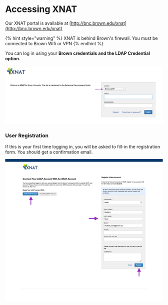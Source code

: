 # Accessing XNAT

Our XNAT portal is available at [http://bnc.brown.edu/xnat](http://bnc.brown.edu/xnat)

{% hint style="warning" %}
XNAT is behind Brown's firewall. You must be connected to Brown Wifi or VPN
{% endhint %}

You can log in using your **Brown credentials and the LDAP Credential option.** 

![](../.gitbook/assets/xnat-ldap-login.png)

### User Registration

If this is your first time logging in, you will be asked to fill-in the registration form. You should get a confirmation email.

![Registration for LDAP Account](../.gitbook/assets/xnat-ldap-registration.png)

